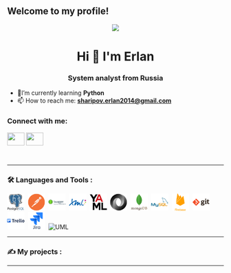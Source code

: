 ## Welcome to my profile!

<div id="header" align="center">
  <img src="https://i.giphy.com/media/v1.Y2lkPTc5MGI3NjExaDRwNjI1YndmdjV4ZnZrMzd2cmJwMDd3NWJhbHVhOWU5OWVzb3phOCZlcD12MV9pbnRlcm5hbF9naWZfYnlfaWQmY3Q9Zw/Vh1KrUr6Tvl1RFYYk6/giphy.gif"/>
</div>

<h1 align="center">Hi 👋  I'm Erlan </h1>

<h3 align="center">System analyst from Russia</h3>

- 📖I’m currently learning **Python**
- 📫 How to reach me: **sharipov.erlan2014@gmail.com**

<h3 align="left">Connect with me:</h3>
<p align="left">
<a href="https://t.me/lifelikeachllnge" target="blank"><img align="center" src="https://github.com/matomo-org/matomo-icons/blob/master/src/socials/web.telegram.org.svg" height="30" width="40" /></a>
<a href="https://vk.com/miligrammqz" target="blank"><img align="center" src="https://github.com/matomo-org/matomo-icons/blob/master/src/socials/vk.com.png" height="30" width="40" /></a>

<div id="stats" align="left">
<img src="https://komarev.com/ghpvc/?username=your-github-username&style=flat-square&color=blue" alt="" />
</div>

---

### :hammer_and_wrench: Languages and Tools :

<div>
  <img src="https://github.com/devicons/devicon/blob/master/icons/postgresql/postgresql-original-wordmark.svg" title="PostgreSQL" alt="PostgreSQL" width="40" height="40"/>&nbsp;
  <img src="https://github.com/devicons/devicon/blob/master/icons/postman/postman-original.svg" title="Postman" alt="Postman" width="40" height="40"/>&nbsp;
  <img src="https://github.com/devicons/devicon/blob/master/icons/swagger/swagger-original-wordmark.svg" title="Swagger" alt="Swagger" width="40" height="40"/>&nbsp;
  <img src="https://github.com/devicons/devicon/blob/master/icons/xml/xml-original.svg" title="XML" alt="XML" width="40" height="40"/>&nbsp;
  <img src="https://github.com/devicons/devicon/blob/master/icons/yaml/yaml-original.svg" title="YAML" alt="YAML" width="40" height="40"/>&nbsp;
  <img src="https://github.com/devicons/devicon/blob/master/icons/json/json-original.svg" title="JSON" alt="JSON " width="40" height="40"/>&nbsp;
  <img src="https://github.com/devicons/devicon/blob/master/icons/mongodb/mongodb-original-wordmark.svg"  title="MongoDB" alt="MongoDB" width="40" height="40"/>&nbsp;
  <img src="https://github.com/devicons/devicon/blob/master/icons/mysql/mysql-original-wordmark.svg" title="MySQL" alt="MySQL" width="40" height="40"/>&nbsp;
  <img src="https://github.com/devicons/devicon/blob/master/icons/firebase/firebase-plain-wordmark.svg" title="Firebase" alt="Firebase" width="40" height="40"/>&nbsp;
  <img src="https://github.com/devicons/devicon/blob/master/icons/git/git-original-wordmark.svg" title="Git"  alt="Git" width="40" height="40"/>&nbsp;
  <img src="https://github.com/devicons/devicon/blob/master/icons/trello/trello-original-wordmark.svg" title="Trello"  alt="Trello" width="40" height="40"/>&nbsp;
  <img src="https://github.com/devicons/devicon/blob/master/icons/jira/jira-original-wordmark.svg" title="Jira" alt="Jira" width="40" height="40"/>&nbsp;
  <img src="https://upload.wikimedia.org/wikipedia/commons/d/d5/UML_logo.svg" title="UML" alt="UML" width="40" height="40"/>&nbsp;
</div>

---

### :writing_hand: My projects :



---


